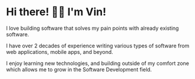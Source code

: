 # Hi there! 👋🏼 I'm Vin!

I love building software that solves my pain points with already existing software.

I have over 2 decades of experience writing various types of software from web applications, mobile apps, and beyond.

I enjoy learning new technologies, and building outside of my comfort zone which allows me to grow in the Software Development field.